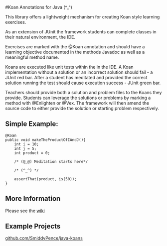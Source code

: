 #Koan Annotations for Java (^_^)

This library offers a lightweight mechanism for creating Koan style learning exercises.

As an extension of JUnit the framework students can complete classes in their natural environment, the IDE.

Exercises are marked with the @Koan annotation and should have a learning objective documented in the methods Javadoc as well as a meaningful method name.

Koans are executed like unit tests within the in the IDE.  A Koan implementation without a solution or an incorrect solution should fail - a JUnit red bar.  After a student has meditated and provided the correct solution running the test should cause execution success - JUnit green bar.

Teachers should provide both a solution and problem files to the Koans they provide.  Students can leverage the solutions or problems by marking a method with @Enlighten or @Vex.  The framework will then amend the source code to either provide the solution or starting problem respectively.

Simple Example:
---------------

    @Koan
    public void makeTheProductOfIAndJ(){
        int i = 10;
        int j = 5;
        int product = 0;

        /* (@_@) Meditation starts here*/

        /* (^_^) */

        assertThat(product, is(50));
    }

More Information
----------------
Please see the [wiki](https://github.com/SmiddyPence/koan-annotations/wiki)

Example Projects
----------------
[github.com/SmiddyPence/java-koans](https://github.com/SmiddyPence/java-koans)

